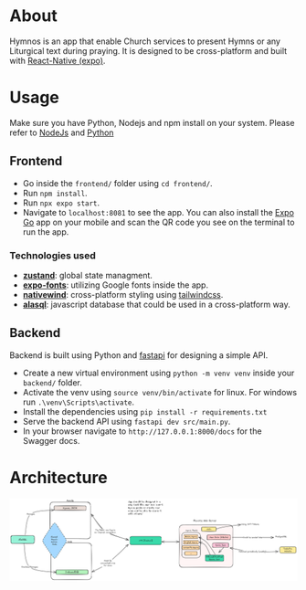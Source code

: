 # About

Hymnos is an app that enable Church services to present Hymns or any Liturgical text during praying. It is designed to be cross-platform and built with [React-Native (expo)](https://expo.dev/).

# Usage

Make sure you have Python, Nodejs and npm install on your system. Please refer to [NodeJs](https://www.npmjs.com/) and [Python](https://www.python.org/)

## Frontend

- Go inside the `frontend/` folder using `cd frontend/`.
- Run `npm install`.
- Run `npx expo start`.
- Navigate to `localhost:8081` to see the app. You can also install the [Expo Go](https://expo.dev/go) app on your mobile and scan the QR code you see on the terminal to run the app.

### Technologies used

- [**zustand**](https://github.com/pmndrs/zustand): global state managment.
- [**expo-fonts**](https://docs.expo.dev/versions/latest/sdk/font/): utilizing Google fonts inside the app.
- [**nativewind**](https://www.nativewind.dev/): cross-platform styling using [tailwindcss](https://tailwindcss.com/).
- [**alasql**](https://github.com/AlaSQL/alasql): javascript database that could be used in a cross-platform way.

## Backend

Backend is built using Python and [fastapi](https://fastapi.tiangolo.com/) for designing a simple API.

- Create a new virtual environment using `python -m venv venv` inside your `backend/` folder.
- Activate the venv using `source venv/bin/activate` for linux. For windows run `.\venv\Scripts\activate`.
- Install the dependencies using `pip install -r requirements.txt`
- Serve the backend API using `fastapi dev src/main.py`.
- In your browser navigate to `http://127.0.0.1:8000/docs` for the Swagger docs.

# Architecture

![Hymnos Architecture](assets/Arch.png)
